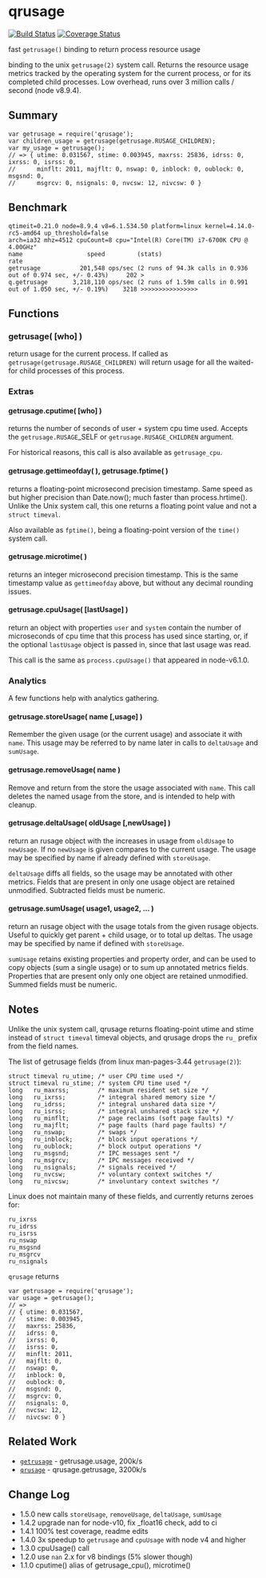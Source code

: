 qrusage
=======
[![Build Status](https://api.travis-ci.org/andrasq/node-qrusage.svg?branch=master)](https://travis-ci.org/andrasq/node-qrusage?branch=master)
[![Coverage Status](https://codecov.io/github/andrasq/node-qrusage/coverage.svg?branch=master)](https://codecov.io/github/andrasq/node-qrusage?branch=master)

fast `getrusage()` binding to return process resource usage

binding to the unix `getrusage(2)` system call.  Returns the resource usage
metrics tracked by the operating system for the current process, or for its
completed child processes.  Low overhead, runs over 3 million calls /
second (node v8.9.4).


## Summary

    var getrusage = require('qrusage');
    var children_usage = getrusage(getrusage.RUSAGE_CHILDREN);
    var my_usage = getrusage();
    // => { utime: 0.031567, stime: 0.003945, maxrss: 25836, idrss: 0, ixrss: 0, isrss: 0,
    //      minflt: 2011, majflt: 0, nswap: 0, inblock: 0, oublock: 0, msgsnd: 0,
    //      msgrcv: 0, nsignals: 0, nvcsw: 12, nivcsw: 0 }


## Benchmark

    qtimeit=0.21.0 node=8.9.4 v8=6.1.534.50 platform=linux kernel=4.14.0-rc5-amd64 up_threshold=false
    arch=ia32 mhz=4512 cpuCount=8 cpu="Intel(R) Core(TM) i7-6700K CPU @ 4.00GHz"
    name                  speed         (stats)                                                         rate
    getrusage           201,548 ops/sec (2 runs of 94.3k calls in 0.936 out of 0.974 sec, +/- 0.43%)     202 >
    q.getrusage       3,218,110 ops/sec (2 runs of 1.59m calls in 0.991 out of 1.050 sec, +/- 0.19%)    3218 >>>>>>>>>>>>>>>>


## Functions

### getrusage( [who] )

return usage for the current process.  If called as
`getrusage(getrusage.RUSAGE_CHILDREN)` will return usage for all the
waited-for child processes of this process.


### Extras

#### getrusage.cputime( [who] )

returns the number of seconds of user + system cpu time used.  Accepts
the `getrusage.RUSAGE`_SELF or `getrusage.RUSAGE_CHILDREN` argument.

For historical reasons, this call is also available as `getrusage_cpu`.

#### getrusage.gettimeofday( ), getrusage.fptime( )

returns a floating-point microsecond precision timestamp.  Same speed as
but higher precision than Date.now(); much faster than process.hrtime().
Unlike the Unix system call, this one returns a floating point value and
not a `struct timeval`.

Also available as `fptime()`, being a floating-point version of the
`time()` system call.

#### getrusage.microtime( )

returns an integer microsecond precision timestamp.  This is the same
timestamp value as `gettimeofday` above, but without any decimal
rounding issues.

#### getrusage.cpuUsage( [lastUsage] )

return an object with properties `user` and `system` contain the number of
microseconds of cpu time that this process has used since starting, or,
if the optional `lastUsage` object is passed in, since that last usage
was read.

This call is the same as `process.cpuUsage()` that appeared in node-v6.1.0.


### Analytics

A few functions help with analytics gathering.

#### getrusage.storeUsage( name [,usage] )

Remember the given usage (or the current usage) and associate it with `name`.  This
usage may be referred to by name later in calls to `deltaUsage` and `sumUsage`.

#### getrusage.removeUsage( name )

Remove and return from the store the usage associated with `name`.  This call deletes the
named usage from the store, and is intended to help with cleanup.

#### getrusage.deltaUsage( oldUsage [,newUsage] )

return an rusage object with the increases in usage from `oldUsage` to `newUsage`.  If
no `newUsage` is given compares to the current usage.  The usage may be specified by
name if already defined with `storeUsage`.

`deltaUsage` diffs all fields, so the usage may be annotated with other metrics.
Fields that are present in only one usage object are retained unmodified.  Subtracted
fields must be numeric.

#### getrusage.sumUsage( usage1, usage2, ... )

return an rusage object with the usage totals from the given rusage objects.  Useful
to quickly get parent + child usage, or to total up deltas.  The usage may be
specified by name if defined with `storeUsage`.

`sumUsage` retains existing properties and property order, and can be used to copy
objects (sum a single usage) or to sum up annotated metrics fields.  Properties that
are present only only one object are retained unmodified.  Summed fields must be
numeric.

## Notes

Unlike the unix system call, qrusage returns floating-point utime and stime
instead of `struct timeval` timeval objects, and qrusage drops the `ru_`
prefix from the field names.

The list of getrusage fields (from linux man-pages-3.44 `getrusage(2)`):

    struct timeval ru_utime; /* user CPU time used */
    struct timeval ru_stime; /* system CPU time used */
    long   ru_maxrss;        /* maximum resident set size */
    long   ru_ixrss;         /* integral shared memory size */
    long   ru_idrss;         /* integral unshared data size */
    long   ru_isrss;         /* integral unshared stack size */
    long   ru_minflt;        /* page reclaims (soft page faults) */
    long   ru_majflt;        /* page faults (hard page faults) */
    long   ru_nswap;         /* swaps */
    long   ru_inblock;       /* block input operations */
    long   ru_oublock;       /* block output operations */
    long   ru_msgsnd;        /* IPC messages sent */
    long   ru_msgrcv;        /* IPC messages received */
    long   ru_nsignals;      /* signals received */
    long   ru_nvcsw;         /* voluntary context switches */
    long   ru_nivcsw;        /* involuntary context switches */


Linux does not maintain many of these fields, and currently returns zeroes for:

    ru_ixrss
    ru_idrss
    ru_isrss
    ru_nswap
    ru_msgsnd
    ru_msgrcv
    ru_nsignals


`qrusage` returns

    var getrusage = require('qrusage');
    var usage = getrusage();
    // =>
    // { utime: 0.031567,
    //   stime: 0.003945,
    //   maxrss: 25836,
    //   idrss: 0,
    //   ixrss: 0,
    //   isrss: 0,
    //   minflt: 2011,
    //   majflt: 0,
    //   nswap: 0,
    //   inblock: 0,
    //   oublock: 0,
    //   msgsnd: 0,
    //   msgrcv: 0,
    //   nsignals: 0,
    //   nvcsw: 12,
    //   nivcsw: 0 }


## Related Work

- [`getrusage`](http://npmjs.org/package/getrusage) - getrusage.usage, 200k/s
- [`qrusage`](http://npmjs.org/package/qrusage) - qrusage.getrusage, 3200k/s


## Change Log

- 1.5.0  new calls `storeUsage`, `removeUsage`, `deltaUsage`, `sumUsage`
- 1.4.2  upgrade nan for node-v10, fix _float16 check, add to ci
- 1.4.1  100% test coverage, readme edits
- 1.4.0  3x speedup to `getrusage` and `cpuUsage` with node v4 and higher
- 1.3.0  cpuUsage() call
- 1.2.0  use `nan` 2.x for v8 bindings (5% slower though)
- 1.1.0  cputime() alias of getrusage_cpu(), microtime()

